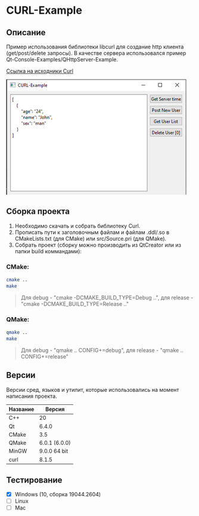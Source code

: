 # CURL-Example

## Описание

Пример использования библиотеки libcurl для создание http клиента (get/post/delete запросы). В качестве сервера использовался пример Qt-Console-Examples/QHttpServer-Example.

[Ссылка на исходники Curl](https://github.com/curl/curl "Curl")

![alt text](doc/CURL-Example.png)

## Сборка проекта

1. Необходимо скачать и собрать библиотеку Curl.
2. Прописать пути к заголовочным файлам и файлам .ddl/.so в СMakeLists.txt (для CMake) или src/Source.pri (для QMake).
3. Собрать проект (cборку можно производить из QtCreator или из папки build коммандами):

### CMake:

```bash
cmake ..
make
```
> Для debug - "cmake -DCMAKE_BUILD_TYPE=Debug ..", для release - "cmake -DCMAKE_BUILD_TYPE=Release .."

### QMake:

```bash
qmake ..
make
```
> Для debug - "qmake .. CONFIG+=debug", для release - "qmake .. CONFIG+=release"

## Версии

Версии сред, языков и утилит, которые использовались на момент написания проекта.

| Название   | Версия               |
| -----------|----------------------|
| C++        | 20                   |
| Qt         | 6.4.0                |
| CMake      | 3.5                  |
| QMake      | 6.0.1 (6.0.0)        |
| MinGW      | 9.0.0 64 bit         |
| curl       | 8.1.5                |

## Тестирование

- [x] Windows (10, сборка 19044.2604)
- [ ] Linux
- [ ] Mac
